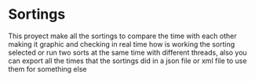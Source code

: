 # Sortings
This proyect make all the sortings to compare the time with each other making it graphic and checking in real time how is working the sorting selected or run two sorts at the same time with different threads, also you can export all the times that the sortings did in a json file or xml file to use them for something else
